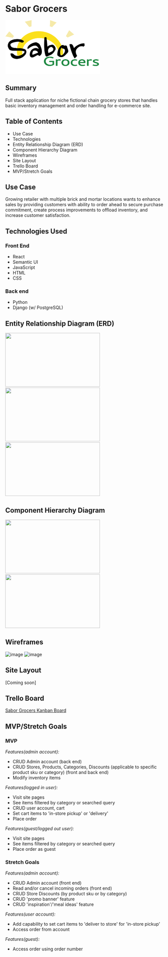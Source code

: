 # Sabor Grocers
<kbd><img src="./readme-files/logo-large.png" width="300" height="170"></kbd>
## Summary
Full stack application for niche fictional chain grocery stores that handles basic inventory management and order handling for e-commerce site.

## Table of Contents
- Use Case
- Technologies
- Entity Relationship Diagram (ERD)
- Component Hierarchy Diagram
- Wireframes
- Site Layout
- Trello Board
- MVP/Stretch Goals

## Use Case
Growing retailer with multiple brick and mortar locations wants to enhance sales by providing customers with ability to order ahead to secure purchase commitment, create process improvements to offload inventory, and increase customer satisfaction.

## Technologies Used
### Front End
- React
- Semantic UI
- JavaScript
- HTML
- CSS
### Back end
- Python
- Django (w/ PostgreSQL)

## Entity Relationship Diagram (ERD)
<kbd><img src="https://github.com/persefy/sabor-grocers/assets/17712788/0e56a995-75d1-43e3-9797-09d3ecc56f51" width="300" height="170"></kbd>
<kbd><img src="https://github.com/persefy/sabor-grocers/assets/17712788/78b435d6-5045-4899-aa8e-7ee0553d353f" width="300" height="170"></kbd>
<kbd><img src="https://github.com/persefy/sabor-grocers/assets/17712788/cc8e9eb8-bf1c-4306-acab-1dda1ec29541" width="300" height="170"></kbd>

## Component Hierarchy Diagram
<kbd><img src="https://github.com/persefy/sabor-grocers/assets/17712788/b2ad40be-8f79-4821-becd-711d81b6afc5" width="300" height="170"></kbd>
<kbd><img src="https://github.com/persefy/sabor-grocers/assets/17712788/5ee81bd3-f778-4431-9335-fd6c909b342e" width="300" height="170"></kbd>

## Wireframes
![image](https://github.com/persefy/sabor-grocers/assets/17712788/5e7f450d-d4b0-4bb9-a37d-7f4db18b1cce)
![image](https://github.com/persefy/sabor-grocers/assets/17712788/6a96bff6-253b-4ff1-9f23-5090cd3f641e)


## Site Layout
[Coming soon]

## Trello Board
[Sabor Grocers Kanban Board](https://trello.com/b/gvykBecL/sabor-grocers)

## MVP/Stretch Goals

### MVP
_Features(admin account):_

- CRUD Admin account (back end)
- CRUD Stores, Products, Categories, Discounts (applicable to specific product sku or category) (front and back end)
- Modify inventory items

_Features(logged in user):_

- Visit site pages
- See items filtered by category or searched query
- CRUD user account, cart
- Set cart items to 'in-store pickup' or 'delivery'
- Place order 

_Features(guest/logged out user):_

- Visit site pages
- See items filtered by category or searched query
- Place order as guest
  
### Stretch Goals
_Features(admin account):_

- CRUD Admin account (front end)
- Read and/or cancel incoming orders (front end)
- CRUD Store Discounts (by product sku or by category)
- CRUD 'promo banner' feature
- CRUD 'inspiration'/'meal ideas' feature

_Features(user account):_

- Add capability to set cart items to 'deliver to store' for 'in-store pickup'
- Access order from account

_Features(guest):_

- Access order using order number
